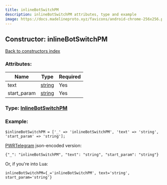 ```yaml
---
title: inlineBotSwitchPM
description: inlineBotSwitchPM attributes, type and example
image: https://docs.madelineproto.xyz/favicons/android-chrome-256x256.png
---
```

## Constructor: inlineBotSwitchPM  
[Back to constructors index](index.md)



### Attributes:

| Name     |    Type       | Required |
|----------|---------------|----------|
|text|[string](../types/string.md) | Yes|
|start\_param|[string](../types/string.md) | Yes|



### Type: [InlineBotSwitchPM](../types/InlineBotSwitchPM.md)


### Example:

```
$inlineBotSwitchPM = ['_' => 'inlineBotSwitchPM', 'text' => 'string', 'start_param' => 'string'];
```  

[PWRTelegram](https://pwrtelegram.xyz) json-encoded version:

```
{"_": "inlineBotSwitchPM", "text": "string", "start_param": "string"}
```


Or, if you're into Lua:  


```
inlineBotSwitchPM={_='inlineBotSwitchPM', text='string', start_param='string'}

```


